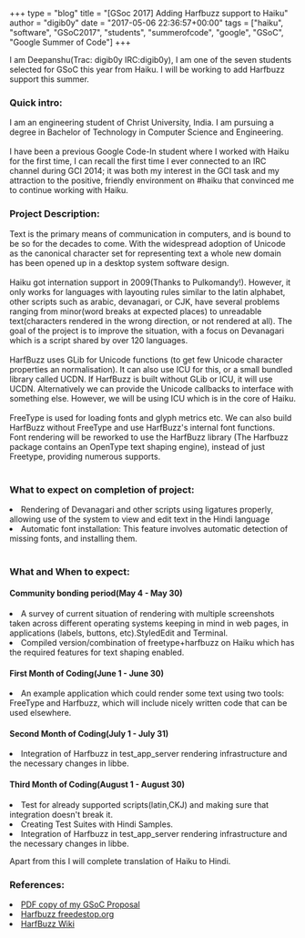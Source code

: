 +++
type = "blog"
title = "[GSoc 2017] Adding Harfbuzz support to Haiku"
author = "digib0y"
date = "2017-05-06 22:36:57+00:00"
tags = ["haiku", "software", "GSoC2017", "students", "summerofcode", "google", "GSoC", "Google Summer of Code"] 
+++
<p>I am Deepanshu(Trac: digib0y IRC:digib0y), I am one of the seven students selected for GSoC this year from Haiku. I will be working to add Harfbuzz support this summer.</p>

<h3>Quick intro:</h3>
<p>I am an engineering student of Christ University, India. I am pursuing a degree in Bachelor of Technology in Computer Science and Engineering.
<br><br>
I have been a previous Google Code-In student where I worked with Haiku for the first time, I can recall the first time I ever connected to an IRC channel during GCI 2014; it was both my interest in the GCI task and my attraction to the positive, friendly environment on #haiku that convinced me to continue working with Haiku.
<br></p>
<h3>Project Description:</h3>
<p>Text is the primary means of communication in computers, and is bound to be so for the decades to come. With the widespread adoption of Unicode as the canonical character set for representing text a whole new domain has been opened up in a desktop system software design.<br><br>Haiku got internation support in 2009(Thanks to Pulkomandy!). However, it only works for languages with layouting rules similar to the latin alphabet, other scripts such as arabic, devanagari, or CJK, have several problems ranging from minor(word breaks at expected places) to unreadable text(characters rendered in the wrong direction, or not rendered at all). The goal of the project is to improve the situation, with a focus on Devanagari which is a script shared by over 120 languages.<br><br>HarfBuzz uses GLib for Unicode functions (to get few Unicode character properties an normalisation). It can also use ICU for this, or a small bundled library called UCDN. If HarfBuzz is built without GLib or ICU, it will use UCDN. Alternatively we can provide the Unicode callbacks to interface with something else. However, we will be using ICU which is in the core of Haiku.<br><br>FreeType is used for loading fonts and glyph metrics etc. We can also build HarfBuzz without FreeType and use HarfBuzz's internal font functions.<br>Font rendering will be reworked to use the HarfBuzz library (The Harfbuzz package contains an OpenType text shaping engine), instead of just Freetype, providing numerous supports.<br><br>
<h3>What to expect on completion of project:</h3>
<li>Rendering of  Devanagari and other scripts using ligatures properly, allowing use of the system to view and edit text in the Hindi language</li>
<li>Automatic font installation: This feature involves automatic detection of missing fonts, and installing them.</li>
<br>
<h3>What and When to expect:</h3>
<h4>Community bonding period(May 4 - May 30)</h4>
<li>A survey of current situation of rendering with multiple screenshots taken across different operating systems keeping in mind in web pages, in applications (labels, buttons, etc).StyledEdit and Terminal.
<li>Compiled version/combination of freetype+harfbuzz on Haiku which has the required features for text shaping enabled.
<h4>First Month of Coding(June 1 - June 30)</h4>
<li>An example application which could render some text using two tools: FreeType and Harfbuzz, which will include nicely written code that can be used elsewhere.
<h4>Second Month of Coding(July 1 - July 31)</h4>
<li>Integration of Harfbuzz in test_app_server rendering infrastructure and the necessary changes in libbe.
<h4>Third Month of Coding(August 1 - August 30)</h4>
<li>Test for already supported scripts(latin,CKJ) and making sure that integration doesn't break it.
<li>Creating Test Suites with Hindi Samples.
<li>Integration of Harfbuzz in test_app_server rendering infrastructure and the necessary changes in libbe.
<p>Apart from this I will complete translation of Haiku to Hindi.<p>
<h3>References:</h3>

<li><a href="/files/blog/digib0y/Harfbuzz.pdf">PDF copy of my GSoC Proposal</a>
<br>
<li><a href="https://www.freedesktop.org/wiki/Software/HarfBuzz/">Harfbuzz freedestop.org</a> 
<br>
<li><a href="https://en.wikipedia.org/wiki/HarfBuzz">HarfBuzz Wiki</a> 

